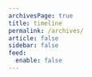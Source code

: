 ```yaml
---
archivesPage: true
title: timeline
permalink: /archives/
article: false
sidebar: false
feed:
  enable: false
---
```

<archivesPage></archivesPage>